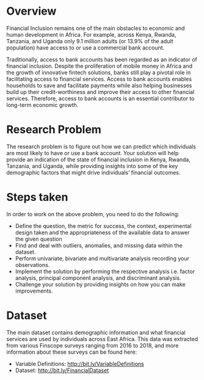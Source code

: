 # Overview

Financial Inclusion remains one of the main obstacles to economic and human development in Africa. For example, across Kenya, Rwanda, Tanzania, and Uganda only 9.1 million adults (or 13.9% of the adult population) have access to or use a commercial bank account.

Traditionally, access to bank accounts has been regarded as an indicator of financial inclusion. Despite the proliferation of mobile money in Africa and the growth of innovative fintech solutions, banks still play a pivotal role in facilitating access to financial services. Access to bank accounts enables households to save and facilitate payments while also helping businesses build up their credit-worthiness and improve their access to other financial services. Therefore, access to bank accounts is an essential contributor to long-term economic growth.

# Research Problem
The research problem is to figure out how we can predict which individuals are most likely to have or use a bank account. Your solution will help provide an indication of the state of financial inclusion in Kenya, Rwanda, Tanzania, and Uganda, while providing insights into some of the key demographic factors that might drive individuals’ financial outcomes.

# Steps taken
In order to work on the above problem, you need to do the following:

* Define the question, the metric for success, the context, experimental design taken and the appropriateness of the available data to answer the given question
* Find and deal with outliers, anomalies, and missing data within the dataset.
* Perform univariate, bivariate and multivariate analysis recording your observations.
* Implement the solution by performing the respective analysis i.e. factor analysis, principal component analysis, and discriminant analysis.
* Challenge your solution by providing insights on how you can make improvements.

# Dataset
The main dataset contains demographic information and what financial services are used by individuals across East Africa. This data was extracted from various Finscope surveys ranging from 2016 to 2018, and more information about these surveys can be found here:

* Variable Definitions: http://bit.ly/VariableDefinitions 
* Dataset: http://bit.ly/FinancialDataset 
